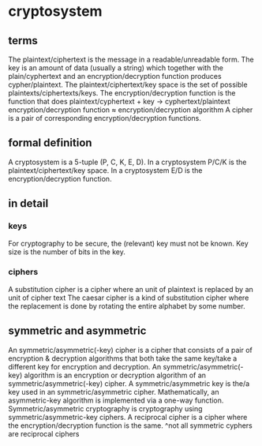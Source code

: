 # cryptosystem

## terms

The plaintext/ciphertext is the message in a readable/unreadable form.
The key is an amount of data (usually a string) which together with the plain/cyphertext and an encryption/decryption function produces cypher/plaintext.
The plaintext/ciphertext/key space is the set of possible plaintexts/ciphertexts/keys.
The encryption/decryption function is the function that does plaintext/cyphertext + key → cyphertext/plaintext
encryption/decryption function ≈ encryption/decryption algorithm
A cipher is a pair of corresponding encryption/decryption functions.

## formal definition

A cryptosystem is a 5-tuple (P, C, K, E, D).
In a cryptosystem P/C/K is the plaintext/ciphertext/key space.
In a cryptosystem E/D is the encryption/decryption function.

## in detail

### keys

For cryptography to be secure, the (relevant) key must not be known.
Key size is the number of bits in the key.

### ciphers

A substitution cipher is a cipher where an unit of plaintext is replaced by an unit of cipher text
The caesar cipher is a kind of substitution cipher where the replacement is done by rotating the entire alphabet by some number.

## symmetric and asymmetric

An symmetric/asymmetric(-key) cipher is a cipher that consists of a pair of encryption & decryption algorithms that both take the same key/take a different key for encryption and decryption.
An symmetric/asymmetric(-key) algorithm is an encryption or decryption algorithm of an symmetric/asymmetric(-key) cipher.
A symmetric/asymmetric key is the/a key used in an symmetric/asymmetric cipher.
Mathematically, an asymmetric-key algorithm is implemented via a one-way function.
Symmetric/asymmetric cryptography is cryptography using symmetric/asymmetric-key ciphers.
A reciprocal cipher is a cipher where the encryption/decryption function is the same.
^not all symmetric cyphers are reciprocal ciphers